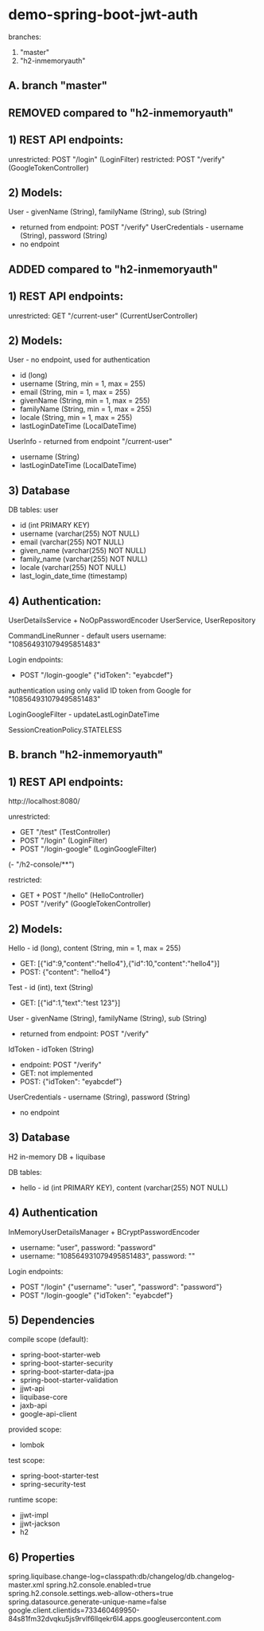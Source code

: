 # demo-spring-boot-jwt-auth
branches:
1) "master"
2) "h2-inmemoryauth"

## A. branch "master"
## REMOVED compared to "h2-inmemoryauth"

## 1) REST API endpoints:

unrestricted: POST "/login" (LoginFilter)
restricted: POST "/verify" (GoogleTokenController)

## 2) Models:

User - givenName (String), familyName (String), sub (String)
- returned from endpoint: POST "/verify"
UserCredentials - username (String), password (String)
- no endpoint

## ADDED compared to "h2-inmemoryauth"
## 1) REST API endpoints:

unrestricted:
GET "/current-user" (CurrentUserController)

## 2) Models:

User - no endpoint, used for authentication
- id (long)
- username (String, min = 1, max = 255)
- email (String, min = 1, max = 255)
- givenName (String, min = 1, max = 255)
- familyName (String, min = 1, max = 255)
- locale (String, min = 1, max = 255)
- lastLoginDateTime (LocalDateTime)

UserInfo - returned from endpoint "/current-user"
- username (String)
- lastLoginDateTime (LocalDateTime)

## 3) Database

DB tables: user
- id (int PRIMARY KEY)
- username (varchar(255) NOT NULL)
- email (varchar(255) NOT NULL)
- given_name (varchar(255) NOT NULL)
- family_name (varchar(255) NOT NULL)
- locale (varchar(255) NOT NULL)
- last_login_date_time (timestamp)

## 4) Authentication:

UserDetailsService + NoOpPasswordEncoder
UserService, UserRepository

CommandLineRunner - default users
username: "108564931079495851483"

Login endpoints:
- POST "/login-google"
{"idToken": "eyabcdef"}

authentication using only valid ID token from Google for "108564931079495851483"

LoginGoogleFilter - updateLastLoginDateTime

SessionCreationPolicy.STATELESS


## B. branch "h2-inmemoryauth"

## 1) REST API endpoints:
http://localhost:8080/

unrestricted:
- GET "/test" (TestController)
- POST "/login" (LoginFilter)
- POST "/login-google" (LoginGoogleFilter)

(- "/h2-console/**")

restricted:
- GET + POST "/hello" (HelloController)
- POST "/verify" (GoogleTokenController)

## 2) Models:

Hello - id (long), content (String, min = 1, max = 255)
- GET: [{"id":9,"content":"hello4"},{"id":10,"content":"hello4"}]
- POST: {"content": "hello4"}

Test - id (int), text (String)
- GET: [{"id":1,"text":"test 123"}]

User - givenName (String), familyName (String), sub (String)
- returned from endpoint: POST "/verify"

IdToken - idToken (String)
- endpoint: POST "/verify"
- GET: not implemented
- POST: {"idToken": "eyabcdef"}

UserCredentials - username (String), password (String)
- no endpoint

## 3) Database

H2 in-memory DB + liquibase

DB tables:
- hello - id (int PRIMARY KEY), content (varchar(255) NOT NULL)

## 4) Authentication

InMemoryUserDetailsManager + BCryptPasswordEncoder
- username: "user", password: "password"
- username: "108564931079495851483", password: ""

Login endpoints:
- POST "/login"
{"username": "user", "password": "password"}
- POST "/login-google"
{"idToken": "eyabcdef"}

## 5) Dependencies

compile scope (default):
- spring-boot-starter-web
- spring-boot-starter-security
- spring-boot-starter-data-jpa
- spring-boot-starter-validation
- jjwt-api
- liquibase-core
- jaxb-api
- google-api-client

provided scope:
- lombok

test scope:
- spring-boot-starter-test
- spring-security-test

runtime scope:
- jjwt-impl
- jjwt-jackson
- h2

## 6) Properties

spring.liquibase.change-log=classpath:db/changelog/db.changelog-master.xml
spring.h2.console.enabled=true
spring.h2.console.settings.web-allow-others=true
spring.datasource.generate-unique-name=false
google.client.clientids=733460469950-84s81fm32dvqku5js9rvlf6llqekr6l4.apps.googleusercontent.com
